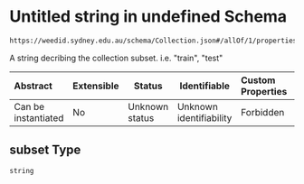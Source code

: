 # Untitled string in undefined Schema

```txt
https://weedid.sydney.edu.au/schema/Collection.json#/allOf/1/properties/subset
```

A string decribing the collection subset.
i.e. "train", "test"


| Abstract            | Extensible | Status         | Identifiable            | Custom Properties | Additional Properties | Access Restrictions | Defined In                                                                        |
| :------------------ | ---------- | -------------- | ----------------------- | :---------------- | --------------------- | ------------------- | --------------------------------------------------------------------------------- |
| Can be instantiated | No         | Unknown status | Unknown identifiability | Forbidden         | Allowed               | none                | [Collection.schema.json\*](out/out/Collection.schema.json "open original schema") |

## subset Type

`string`
